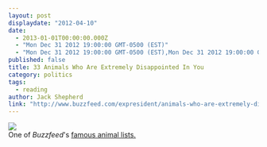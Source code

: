 ```yaml
---
layout: post
displaydate: "2012-04-10"
date: 
  - 2013-01-01T00:00:00.000Z
  - "Mon Dec 31 2012 19:00:00 GMT-0500 (EST)"
  - "Mon Dec 31 2012 19:00:00 GMT-0500 (EST),Mon Dec 31 2012 19:00:00 GMT-0500 (EST)"
published: false
title: 33 Animals Who Are Extremely Disappointed In You
category: politics
tags: 
  - reading
author: Jack Shepherd
link: "http://www.buzzfeed.com/expresident/animals-who-are-extremely-disappointed-in-you"
---
```


![](http://s3-ec.buzzfed.com/static/enhanced/web05/2012/3/15/17/enhanced-buzz-22076-1331845693-1.jpg)<br>
One of _Buzzfeed_'s <a href="http://www.buzzfeed.com/expresident/animals-who-are-extremely-disappointed-in-you">famous animal lists.</a>